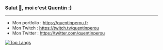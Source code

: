 ### Salut 👋, moi c'est Quentin :)



---

* Mon portfolio : https://quentinperou.fr
* Mon Twitch : https://twitch.tv/quentinperou
* Mon Twitter : https://twitter.com/quentinperou



[![Top Langs](https://github-readme-stats.vercel.app/api/top-langs/?username=quentinperou&layout=compact&theme=github_dark&langs_count=10&hide=actionscript&v=1)](https://github.com/anuraghazra/github-readme-stats)

<!--
**quentinperou/QuentinPerou** is a ✨ _special_ ✨ repository because its `README.md` (this file) appears on your GitHub profile.

Here are some ideas to get you started:

- 🔭 I’m currently working on ...
- 🌱 I’m currently learning ...
- 👯 I’m looking to collaborate on ...
- 🤔 I’m looking for help with ...
- 💬 Ask me about ...
- 📫 How to reach me: ...
- 😄 Pronouns: ...
- ⚡ Fun fact: ...
-->
